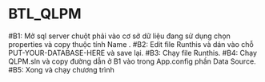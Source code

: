 # BTL_QLPM
#B1: Mở sql server chuột phải vào cơ sở dữ liệu đang sử dụng chọn properties và copy thuộc tính Name .
#B2: Edit file Runthis và dán vào chỗ PUT-YOUR-DATABASE-HERE và save lại.
#B3: Chạy file Runthis.
#B4: Chạy QLPM.sln và copy đường dẫn ở B1 vào trong App.config phần Data Source.
#B5: Xong và chạy chương trình
